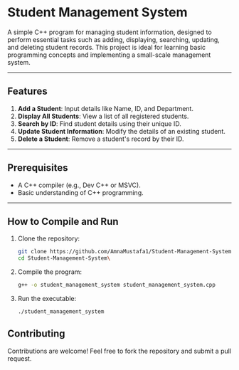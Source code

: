 # Student Management System

A simple C++ program for managing student information, designed to perform essential tasks such as adding, displaying, searching, updating, and deleting student records. This project is ideal for learning basic programming concepts and implementing a small-scale management system.

---

## Features
1. **Add a Student**: Input details like Name, ID, and Department.
2. **Display All Students**: View a list of all registered students.
3. **Search by ID**: Find student details using their unique ID.
4. **Update Student Information**: Modify the details of an existing student.
5. **Delete a Student**: Remove a student's record by their ID.

---

## Prerequisites
- A C++ compiler (e.g., Dev C++ or MSVC).
- Basic understanding of C++ programming.

---

## How to Compile and Run
1. Clone the repository:
   ```bash
   git clone https://github.com/AmnaMustafa1/Student-Management-System.git
   cd Student-Management-System\
2. Compile the program:
   ```bash
   g++ -o student_management_system student_management_system.cpp
3. Run the executable:
   ```bash
   ./student_management_system

## Contributing
Contributions are welcome! Feel free to fork the repository and submit a pull request.



